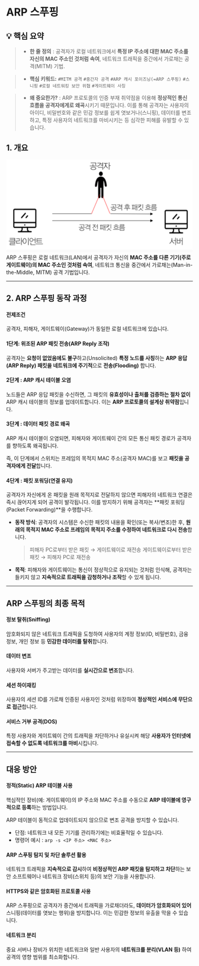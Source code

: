 # ARP 스푸핑

## 💡 핵심 요약
> - **한 줄 정의** : 공격자가 로컬 네트워크에서 **특정 IP 주소에 대한 MAC 주소를 자신의 MAC 주소인 것처럼 속여**, 네트워크 트래픽을 중간에서 가로채는 공격(MITM) 기법.

> - **핵심 키워드:** `#MITM 공격` `#중간자 공격` `#ARP 캐시 포이즈닝(=ARP 스푸핑)` `#스니핑` `#로컬 네트워킹 보안 위협` `#게이트웨이 사칭`

> - **왜 중요한가?** : ARP 프로토콜의 인증 부재 취약점을 이용해 **정상적인 통신 흐름을 공격자에게로 왜곡**시키기 때문입니다. 이를 통해 공격자는 사용자의 아이디, 비밀번호와 같은 민감 정보를 쉽게 엿보거나(스니핑), 데이터를 변조하고, 특정 사용자의 네트워크를 마비시키는 등 심각한 피해를 유발할 수 있습니다. 

## 1. 개요
![alt text](./src/{8EEC8268-7024-44F8-AC60-D00BD719FAF1}.png)
ARP 스푸핑은 로컬 네트워크(LAN)에서 공격자가 자신의 **MAC 주소를 다른 기기(주로 게이트웨이)의 MAC 주소인 것처럼 속여**, 네트워크 통신을 중간에서 가로채는(Man-in-the-Middle, MITM) 공격 기법입니다.

---

## 2. ARP 스푸핑 동작 과정 
#### **전제조건**
공격자, 피해자, 게이트웨이(Gateway)가 동일한 로컬 네트워크에 있습니다.

#### **1단계: 위조된 ARP 패킷 전송(ARP Reply 조작)**
공격자는 **요청이 없었음에도 불구**하고(Unsolicited) **특정 노드를 사칭**하는 **ARP 응답(ARP Reply) 패킷을 네트워크에 주기적**으로 **전송(Flooding)** 합니다.

#### **2단계 : ARP 캐시 테이블 오염**
노드들은 ARP 응답 패킷을 수신하면, 그 패킷의 **유효성이나 출처를 검증하는 절차 없이** ARP 캐시 테이블의 정보를 업데이트합니다. 이는 **ARP 프로토콜의 설계상 취약점**입니다.

#### **3단계 : 데이터 패킷 경로 왜곡**
ARP 캐시 테이블이 오염되면, 피해자와 게이트웨이 간의 모든 통신 패킷 경로가 공격자를 향하도록 왜곡됩니다.

즉, 이 단계에서 스위치는 프레임의 목적지 MAC 주소(공격자 MAC)를 보고 **패킷을 공격자에게 전달**합니다.

#### 4단계 : 패킷 포워딩(연결 유지)
공격자가 자신에게 온 패킷을 원래 목적지로 전달하지 않으면 피해자의 네트워크 연결은 즉시 끊어지게 되어 공격이 발각됩니다. 이를 방지하기 위해 공격자는 **패킷 포워딩(Packet Forwarding)**을 수행합니다.

- **동작 방식**: 공격자의 시스템은 수신한 패킷의 내용을 확인(또는 복사/변조)한 후, **원래의 목적지 MAC 주소로 프레임의 목적지 주소를 수정하여 네트워크로 다시 전송**합니다.

    > 피해자 PC로부터 받은 패킷 → 게이트웨이로 재전송
    > 게이트웨이로부터 받은 패킷 → 피해자 PC로 재전송

- **목적**: 피해자와 게이트웨이는 통신이 정상적으로 유지되는 것처럼 인식해, 공격자는 들키지 않고 **지속적으로 트래픽을 감청하거나 조작**할 수 있게 됩니다.

---

## ARP 스푸핑의 최종 목적
#### 정보 탈취(Sniffing)
암호화되지 않은 네트워크 트래픽을 도청하여 사용자의 계정 정보(ID, 비밀번호), 금융 정보, 개인 정보 등 **민감한 데이터를 탈취**합니다.

#### 데이터 변조
사용자와 서버가 주고받는 데이터를 **실시간으로 변조**합니다. 

#### 세션 하이재킹
사용자의 세션 ID를 가로채 인증된 사용자인 것처럼 위장하여 **정상적인 서비스에 무단으로 접근**합니다.

#### 서비스 거부 공격(DOS)
특정 사용자와 게이트웨이 간의 트래픽을 차단하거나 유실시켜 해당 **사용자가 인터넷에 접속할 수 없도록 네트워크를 마비**시킵니다.

---

## 대응 방안
#### **정적(Static) ARP 테이블 사용**
핵심적인 장비(예: 게이트웨이)의 IP 주소와 MAC 주소를 수동으로 **ARP 테이블에 영구적으로 등록**하는 방법입니다. 

ARP 테이블이 동적으로 업데이트되지 않으므로 변조 공격을 방지할 수 있습니다.

- 단점: 네트워크 내 모든 기기를 관리하기에는 비효율적일 수 있습니다.
- 명령어 예시 : `arp -s <IP 주소> <MAC 주소>`

#### **ARP 스푸핑 탐지 및 차단 솔루션 활용**
네트워크 트래픽을 **지속적으로 감시**하여 **비정상적인 ARP 패킷을 탐지하고 차단**하는 보안 소프트웨어나 네트워크 장비(스위치 등)의 보안 기능을 사용합니다.

#### **HTTPS와 같은 암호화된 프로토콜 사용**
ARP 스푸핑으로 공격자가 중간에서 트래픽을 가로채더라도, **데이터가 암호화되어 있어** 스니핑(데이터를 엿보는 행위)을 방지합니다. 이는 민감한 정보의 유출을 막을 수 있습니다.

#### **네트워크 분리**
중요 서버나 장비가 위치한 네트워크와 일반 사용자의 **네트워크를 분리(VLAN 등)** 하여 공격의 영향 범위를 최소화합니다.
